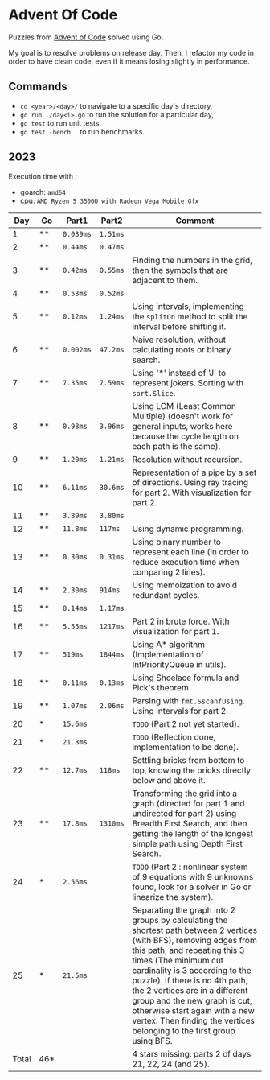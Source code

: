 # Advent Of Code

Puzzles from [Advent of Code](https://adventofcode.com/) solved using Go.

My goal is to resolve problems on release day. Then, I refactor my code in order to have clean code, even if it means losing slightly in performance.

## Commands

- `cd <year>/<day>/` to navigate to a specific day's directory,
- `go run ./day<i>.go` to run the solution for a particular day,
- `go test` to run unit tests.
- `go test -bench .` to run benchmarks.

## 2023

Execution time with :
- goarch: `amd64`
- cpu: `AMD Ryzen 5 3500U with Radeon Vega Mobile Gfx`

| Day | Go | Part1     | Part2     | Comment                                                          |
|-----|----|-----------|-----------|------------------------------------------------------------------|
| 1   | ** | `0.039ms` | `1.51ms`  |                                                                  |
| 2   | ** | `0.44ms`  | `0.47ms`  |                                                                  |
| 3   | ** | `0.42ms`  | `0.55ms`  | Finding the numbers in the grid, then the symbols that are adjacent to them. |
| 4   | ** | `0.53ms`  | `0.52ms`  |                                                                  |
| 5   | ** | `0.12ms`  | `1.24ms`  | Using intervals, implementing the `splitOn` method to split the interval before shifting it. |
| 6   | ** | `0.002ms` | `47.2ms`  | Naive resolution, without calculating roots or binary search.    |
| 7   | ** | `7.35ms`  | `7.59ms`  | Using '*' instead of 'J' to represent jokers. Sorting with `sort.Slice`. |
| 8   | ** | `0.98ms`  | `3.96ms`  | Using LCM (Least Common Multiple) (doesn't work for general inputs, works here because the cycle length on each path is the same). |
| 9   | ** | `1.20ms`  | `1.21ms`  | Resolution without recursion.                                    |
| 10  | ** | `6.11ms`  | `30.6ms`  | Representation of a pipe by a set of directions. Using ray tracing for part 2. With visualization for part 2. |
| 11  | ** | `3.89ms`  | `3.80ms`  |                                                                  |
| 12  | ** | `11.8ms`  | `117ms`   | Using dynamic programming.                                       |
| 13  | ** | `0.30ms`  | `0.31ms`  | Using binary number to represent each line (in order to reduce execution time when comparing 2 lines). |
| 14  | ** | `2.30ms`  | `914ms`   | Using memoization to avoid redundant cycles.                     |
| 15  | ** | `0.14ms`  | `1.17ms`  |                                                                  |
| 16  | ** | `5.55ms`  | `1217ms`  | Part 2 in brute force. With visualization for part 1.            |
| 17  | ** | `519ms`   | `1844ms`  | Using A* algorithm (Implementation of IntPriorityQueue in utils). |
| 18  | ** | `0.11ms`  | `0.13ms`  | Using Shoelace formula and Pick's theorem.                       |
| 19  | ** | `1.07ms`  | `2.06ms`  | Parsing with `fmt.SscanfUsing`. Using intervals for part 2.      |
| 20  | *  | `15.6ms`  |           | `TODO` (Part 2 not yet started).                                 |
| 21  | *  | `21.3ms`  |           | `TODO` (Reflection done, implementation to be done).             |
| 22  | ** | `12.7ms`  | `118ms`   | Settling bricks from bottom to top, knowing the bricks directly below and above it. |
| 23  | ** | `17.8ms`  | `1310ms`  | Transforming the grid into a graph (directed for part 1 and undirected for part 2) using Breadth First Search, and then getting the length of the longest simple path using Depth First Search. |
| 24  | *  | `2.56ms`  |           | `TODO` (Part 2 : nonlinear system of 9 equations with 9 unknowns found, look for a solver in Go or linearize the system). |
| 25  | *  | `21.5ms`  |           | Separating the graph into 2 groups by calculating the shortest path between 2 vertices (with BFS), removing edges from this path, and repeating this 3 times (The minimum cut cardinality is 3 according to the puzzle). If there is no 4th path, the 2 vertices are in a different group and the new graph is cut, otherwise start again with a new vertex. Then finding the vertices belonging to the first group using BFS. |
| Total  | 46* |       |           | 4 stars missing: parts 2 of days 21, 22, 24 (and 25).            |
